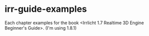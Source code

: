 irr-guide-examples
==================

Each chapter examples for the book &lt;Irrlicht 1.7 Realtime 3D Engine Beginner's Guide>. (I'm using 1.8.1)

